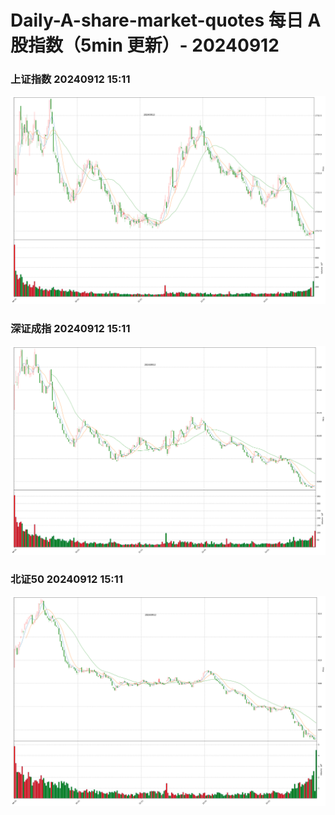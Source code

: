 
# Daily-A-share-market-quotes 每日 A 股指数（5min 更新）- 20240912

### 上证指数 20240912 15:11
![](./fig/2024/9/20240912-sh000001.png)

### 深证成指 20240912 15:11
![](./fig/2024/9/20240912-sz399001.png)

### 北证50 20240912 15:11
![](./fig/2024/9/20240912-bj899050.png)
